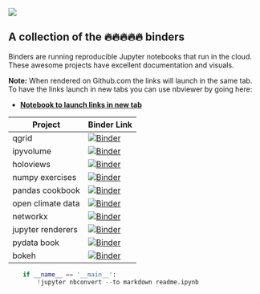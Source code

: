 
![](https://user-images.githubusercontent.com/4236275/33974126-b8b16198-e054-11e7-86bd-b333f9cde3ba.png)

## A collection of the 🔥🔥🔥🔥🔥 binders

Binders are running reproducible Jupyter notebooks that run in the cloud.  These awesome projects have excellent documentation and visuals.

**Note:** When rendered on Github.com the links will launch in the same tab. To have the links launch in new tabs you can use nbviewer by going here: 
* **[Notebook to launch links in new tab](http://nbviewer.jupyter.org/github/atl-jugheads/trapper-keeper/blob/master/readme.ipynb "Trapper Keeper")**

|Project|Binder Link|
|------|------|
|qgrid  | <a href="https://beta.mybinder.org/v2/gh/quantopian/qgrid-notebooks/master?filepath=index.ipynb" target="_blank"><img alt="Binder" src="http://mybinder.org/badge.svg"></a>|
|ipyvolume | <a href="https://beta.mybinder.org/v2/gh/maartenbreddels/ipyvolume/master?filepath=notebooks/simple.ipynb" target="_blank"><img alt="Binder" src="http://mybinder.org/badge.svg"></a>|
|holoviews | <a href="https://mybinder.org/v2/gh/ioam/holoviews-contrib/master?filepath=index.ipynb" target="_blank"><img alt="Binder" src="http://mybinder.org/badge.svg"></a>|
|numpy exercises | <a href="https://mybinder.org/v2/gh/rougier/numpy-100/master?filepath=100%20Numpy%20exercises.ipynb" target="_blank"><img alt="Binder" src="http://mybinder.org/badge.svg"></a>|
|pandas cookbook | <a href="https://mybinder.org/v2/gh/jvns/pandas-cookbook/master?filepath=cookbook" target="_blank"><img alt="Binder" src="http://mybinder.org/badge.svg"></a>|
|open climate data | <a href="https://mybinder.org/v2/gh/openclimatedata/notebooks/master?filepath=index.ipynb" target="_blank"><img alt="Binder" src="http://mybinder.org/badge.svg"></a>|
|networkx | <a href="https://mybinder.org/v2/gh/networkx/notebooks/master?filepath=tutorial.ipynb" target="_blank"><img alt="Binder" src="http://mybinder.org/badge.svg"></a>|
|jupyter renderers | <a href="https://mybinder.org/v2/gh/jupyterlab/jupyter-renderers/master?urlpath=lab" target="_blank"><img alt="Binder" src="http://mybinder.org/badge.svg"></a>|
|pydata book| <a href="https://mybinder.org/v2/gh/wesm/pydata-book/2nd-edition" target="_blank"><img alt="Binder" src="http://mybinder.org/badge.svg"></a>|
|bokeh| <a href="https://mybinder.org/v2/gh/bokeh/bokeh-notebooks/master?filepath=tutorial%2F00%20-%20Introduction%20and%20Setup.ipynb" target="_blank"><img alt="Binder" src="http://mybinder.org/badge.svg"></a>|


```python
    if __name__ == '__main__':
        !jupyter nbconvert --to markdown readme.ipynb
```


```python

```
